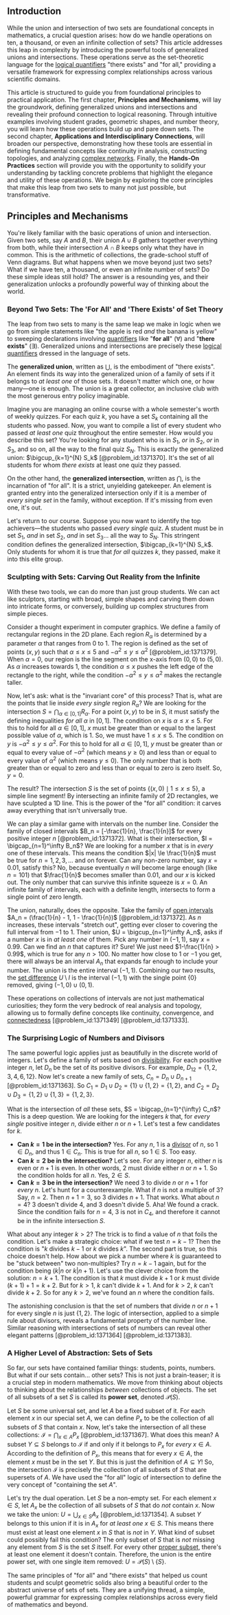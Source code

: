 ## Introduction
While the union and intersection of two sets are foundational concepts in mathematics, a crucial question arises: how do we handle operations on ten, a thousand, or even an infinite collection of sets? This article addresses this leap in complexity by introducing the powerful tools of generalized unions and intersections. These operations serve as the set-theoretic language for the [logical quantifiers](@article_id:263137) "there exists" and "for all," providing a versatile framework for expressing complex relationships across various scientific domains.

This article is structured to guide you from foundational principles to practical application. The first chapter, **Principles and Mechanisms**, will lay the groundwork, defining generalized unions and intersections and revealing their profound connection to logical reasoning. Through intuitive examples involving student grades, geometric shapes, and number theory, you will learn how these operations build up and pare down sets. The second chapter, **Applications and Interdisciplinary Connections**, will broaden our perspective, demonstrating how these tools are essential in defining fundamental concepts like continuity in analysis, constructing topologies, and analyzing [complex networks](@article_id:261201). Finally, the **Hands-On Practices** section will provide you with the opportunity to solidify your understanding by tackling concrete problems that highlight the elegance and utility of these operations. We begin by exploring the core principles that make this leap from two sets to many not just possible, but transformative.

## Principles and Mechanisms

You're likely familiar with the basic operations of union and intersection. Given two sets, say $A$ and $B$, their union $A \cup B$ gathers together everything from both, while their intersection $A \cap B$ keeps only what they have in common. This is the arithmetic of collections, the grade-school stuff of Venn diagrams. But what happens when we move beyond just two sets? What if we have ten, a thousand, or even an infinite number of sets? Do these simple ideas still hold? The answer is a resounding yes, and their generalization unlocks a profoundly powerful way of thinking about the world.

### Beyond Two Sets: The 'For All' and 'There Exists' of Set Theory

The leap from two sets to many is the same leap we make in logic when we go from simple statements like "the apple is red *and* the banana is yellow" to sweeping declarations involving [quantifiers](@article_id:158649) like "**for all**" ($\forall$) and "**there exists**" ($\exists$). Generalized unions and intersections are precisely these [logical quantifiers](@article_id:263137) dressed in the language of sets.

The **generalized union**, written as $\bigcup$, is the embodiment of "there exists". An element finds its way into the generalized union of a family of sets if it belongs to *at least one* of those sets. It doesn't matter which one, or how many—one is enough. The union is a great collector, an inclusive club with the most generous entry policy imaginable.

Imagine you are managing an online course with a whole semester's worth of weekly quizzes. For each quiz $k$, you have a set $S_k$ containing all the students who passed. Now, you want to compile a list of every student who passed *at least one* quiz throughout the entire semester. How would you describe this set? You're looking for any student who is in $S_1$, *or* in $S_2$, *or* in $S_3$, and so on, all the way to the final quiz $S_N$. This is exactly the generalized union: $\bigcup_{k=1}^{N} S_k$ [@problem_id:1371370]. It's the set of all students for whom *there exists* at least one quiz they passed.

On the other hand, the **generalized intersection**, written as $\bigcap$, is the incarnation of "for all". It is a strict, unyielding gatekeeper. An element is granted entry into the generalized intersection only if it is a member of *every single set* in the family, without exception. If it's missing from even one, it's out.

Let's return to our course. Suppose you now want to identify the top achievers—the students who passed *every single* quiz. A student must be in set $S_1$, *and* in set $S_2$, *and* in set $S_3 \dots$ all the way to $S_N$. This stringent condition defines the generalized intersection, $\bigcap_{k=1}^{N} S_k$. Only students for whom it is true that *for all* quizzes $k$, they passed, make it into this elite group.

### Sculpting with Sets: Carving Out Reality from the Infinite

With these two tools, we can do more than just group students. We can act like sculptors, starting with broad, simple shapes and carving them down into intricate forms, or conversely, building up complex structures from simple pieces.

Consider a thought experiment in computer graphics. We define a family of rectangular regions in the 2D plane. Each region $R_\alpha$ is determined by a parameter $\alpha$ that ranges from $0$ to $1$. The region is defined as the set of points $(x,y)$ such that $\alpha \le x \le 5$ and $-\alpha^2 \le y \le \alpha^2$ [@problem_id:1371379]. When $\alpha=0$, our region is the line segment on the x-axis from $(0,0)$ to $(5,0)$. As $\alpha$ increases towards $1$, the condition $\alpha \le x$ pushes the left edge of the rectangle to the right, while the condition $-\alpha^2 \le y \le \alpha^2$ makes the rectangle taller.

Now, let's ask: what is the "invariant core" of this process? That is, what are the points that lie inside *every single* region $R_\alpha$? We are looking for the intersection $S = \bigcap_{\alpha \in [0,1]} R_\alpha$. For a point $(x,y)$ to be in $S$, it must satisfy the defining inequalities *for all* $\alpha$ in $[0,1]$.
The condition on $x$ is $\alpha \le x \le 5$. For this to hold for all $\alpha \in [0,1]$, $x$ must be greater than or equal to the largest possible value of $\alpha$, which is $1$. So, we must have $1 \le x \le 5$.
The condition on $y$ is $-\alpha^2 \le y \le \alpha^2$. For this to hold for all $\alpha \in [0,1]$, $y$ must be greater than or equal to every value of $-\alpha^2$ (which means $y \ge 0$) and less than or equal to every value of $\alpha^2$ (which means $y \le 0$). The only number that is both greater than or equal to zero and less than or equal to zero is zero itself. So, $y=0$.

The result? The intersection $S$ is the set of points $\{(x,0) \mid 1 \le x \le 5\}$, a simple line segment! By intersecting an infinite family of 2D rectangles, we have sculpted a 1D line. This is the power of the "for all" condition: it carves away everything that isn't universally true.

We can play a similar game with intervals on the number line. Consider the family of closed intervals $B_n = [-\frac{1}{n}, \frac{1}{n}]$ for every positive integer $n$ [@problem_id:1371372]. What is their intersection, $I = \bigcap_{n=1}^\infty B_n$? We are looking for a number $x$ that is in *every* one of these intervals. This means the condition $|x| \le \frac{1}{n}$ must be true for $n=1, 2, 3, \ldots$ and on forever. Can any non-zero number, say $x=0.01$, satisfy this? No, because eventually $n$ will become large enough (like $n=101$) that $\frac{1}{n}$ becomes smaller than $0.01$, and our $x$ is kicked out. The only number that can survive this infinite squeeze is $x=0$. An infinite family of intervals, each with a definite length, intersects to form a single point of zero length.

The union, naturally, does the opposite. Take the family of [open intervals](@article_id:157083) $A_n = (\frac{1}{n} - 1, 1 - \frac{1}{n})$ [@problem_id:1371372]. As $n$ increases, these intervals "stretch out", getting ever closer to covering the full interval from $-1$ to $1$. Their union, $U = \bigcup_{n=1}^\infty A_n$, asks if a number $x$ is in *at least one* of them. Pick any number in $(-1,1)$, say $x=0.99$. Can we find an $n$ that captures it? Sure! We just need $1-\frac{1}{n} > 0.99$, which is true for any $n > 100$. No matter how close to $1$ or $-1$ you get, there will always be an interval $A_n$ that expands far enough to include your number. The union is the entire interval $(-1,1)$. Combining our two results, the [set difference](@article_id:140410) $U \setminus I$ is the interval $(-1,1)$ with the single point $\{0\}$ removed, giving $(-1, 0) \cup (0, 1)$.

These operations on collections of intervals are not just mathematical curiosities; they form the very bedrock of real analysis and topology, allowing us to formally define concepts like continuity, convergence, and [connectedness](@article_id:141572) [@problem_id:1371349] [@problem_id:1371333].

### The Surprising Logic of Numbers and Divisors

The same powerful logic applies just as beautifully in the discrete world of integers. Let's define a family of sets based on [divisibility](@article_id:190408). For each positive integer $n$, let $D_n$ be the set of its positive divisors. For example, $D_{12} = \{1, 2, 3, 4, 6, 12\}$. Now let's create a new family of sets, $C_n = D_n \cup D_{n+1}$ [@problem_id:1371363]. So $C_1 = D_1 \cup D_2 = \{1\} \cup \{1,2\} = \{1,2\}$, and $C_2 = D_2 \cup D_3 = \{1,2\} \cup \{1,3\} = \{1,2,3\}$.

What is the intersection of *all* these sets, $S = \bigcap_{n=1}^{\infty} C_n$? This is a deep question. We are looking for the integers $k$ that, for *every single* positive integer $n$, divide either $n$ or $n+1$. Let's test a few candidates for $k$.

-   **Can $k=1$ be in the intersection?** Yes. For any $n$, $1$ is a [divisor](@article_id:187958) of $n$, so $1 \in D_n$, and thus $1 \in C_n$. This is true for all $n$, so $1 \in S$. Too easy.
-   **Can $k=2$ be in the intersection?** Let's see. For any integer $n$, either $n$ is even or $n+1$ is even. In other words, $2$ must divide either $n$ or $n+1$. So the condition holds for all $n$. Yes, $2 \in S$.
-   **Can $k=3$ be in the intersection?** We need $3$ to divide $n$ or $n+1$ for *every* $n$. Let's hunt for a counterexample. What if $n$ is not a multiple of 3? Say, $n=2$. Then $n+1=3$, so 3 divides $n+1$. That works. What about $n=4$? $3$ doesn't divide $4$, and $3$ doesn't divide $5$. Aha! We found a crack. Since the condition fails for $n=4$, $3$ is not in $C_4$, and therefore it cannot be in the infinite intersection $S$.

What about any integer $k > 2$? The trick is to find a value of $n$ that foils the condition. Let's make a strategic choice: what if we test $n=k-1$? Then the condition is "$k$ divides $k-1$ or $k$ divides $k$". The second part is true, so this choice doesn't help. How about we pick a number where $k$ is guaranteed to be "stuck between" two non-multiples? Try $n = k-1$ again, but for the condition being ($k|n$ or $k|n+1$).  Let's use the clever choice from the solution: $n = k+1$. The condition is that $k$ must divide $k+1$ or $k$ must divide $(k+1)+1=k+2$. But for $k>1$, $k$ can't divide $k+1$. And for $k>2$, $k$ can't divide $k+2$. So for any $k > 2$, we've found an $n$ where the condition fails.

The astonishing conclusion is that the set of numbers that divide $n$ or $n+1$ for every single $n$ is just $\{1, 2\}$. The logic of intersection, applied to a simple rule about divisors, reveals a fundamental property of the number line. Similar reasoning with intersections of sets of numbers can reveal other elegant patterns [@problem_id:1371364] [@problem_id:1371383].

### A Higher Level of Abstraction: Sets of Sets

So far, our sets have contained familiar things: students, points, numbers. But what if our sets contain... other sets? This is not just a brain-teaser; it is a crucial step in modern mathematics. We move from thinking about objects to thinking about the relationships *between* collections of objects. The set of all subsets of a set $S$ is called its **power set**, denoted $\mathcal{P}(S)$.

Let $S$ be some universal set, and let $A$ be a fixed subset of it. For each element $x$ in our special set $A$, we can define $P_x$ to be the collection of all subsets of $S$ that contain $x$. Now, let's take the intersection of all these collections: $\mathcal{I} = \bigcap_{x \in A} P_x$ [@problem_id:1371367]. What does this mean? A subset $Y \subseteq S$ belongs to $\mathcal{I}$ if and only if it belongs to $P_x$ for *every* $x \in A$. According to the definition of $P_x$, this means that for every $x \in A$, the element $x$ must be in the set $Y$. But this is just the definition of $A \subseteq Y$! So, the intersection $\mathcal{I}$ is precisely the collection of all subsets of $S$ that are supersets of $A$. We have used the "for all" logic of intersection to define the very concept of "containing the set $A$".

Let's try the dual operation. Let $S$ be a non-empty set. For each element $x \in S$, let $A_x$ be the collection of all subsets of $S$ that do *not* contain $x$. Now we take the union: $U = \bigcup_{x \in S} A_x$ [@problem_id:1371354]. A subset $Y$ belongs to this union if it is in $A_x$ for *at least one* $x \in S$. This means there must exist at least one element $x$ in $S$ that is *not* in $Y$. What kind of subset could possibly fail this condition? The only subset of $S$ that is *not* missing any element from $S$ is the set $S$ itself. For every other [proper subset](@article_id:151782), there's at least one element it doesn't contain. Therefore, the union is the entire power set, with one single item removed: $U = \mathcal{P}(S) \setminus \{S\}$.

The same principles of "for all" and "there exists" that helped us count students and sculpt geometric solids also bring a beautiful order to the abstract universe of sets of sets. They are a unifying thread, a simple, powerful grammar for expressing complex relationships across every field of mathematics and beyond.